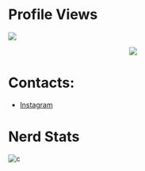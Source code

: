 # Profile Views
![](https://gpvc.arturio.dev/8nz)

<p align="center">
  <a href="https://github.com/8nz">
    <img src="https://discord.c99.nl/widget/theme-3/896776566573522944.png"/>
     </a>

# Contacts:
* [Instagram](https://www.instagram.com/hhellahigh/)
  
# Nerd Stats
![c](https://github-readme-stats.vercel.app/api/top-langs/?username=8nz&layout=compact&theme=dark)
